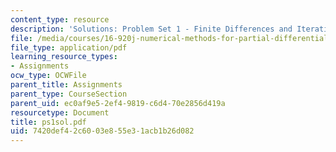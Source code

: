 ```yaml
---
content_type: resource
description: 'Solutions: Problem Set 1 - Finite Differences and Iterative Methods'
file: /media/courses/16-920j-numerical-methods-for-partial-differential-equations-sma-5212-spring-2003/7420def42c6003e855e31acb1b26d082_ps1sol.pdf
file_type: application/pdf
learning_resource_types:
- Assignments
ocw_type: OCWFile
parent_title: Assignments
parent_type: CourseSection
parent_uid: ec0af9e5-2ef4-9819-c6d4-70e2856d419a
resourcetype: Document
title: ps1sol.pdf
uid: 7420def4-2c60-03e8-55e3-1acb1b26d082
---
```

